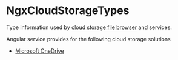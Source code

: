# NgxCloudStorageTypes

Type information used by [cloud storage file browser](https://github.com/IRobot1/ng3-vr-examples/tree/master/projects/ng3-file-list) and services.

Angular service provides for the following cloud storage solutions

* [Microsoft OneDrive](https://github.com/IRobot1/ng3-cloud-storage/tree/master/projects/ngx-cloud-storage-onedrive)
